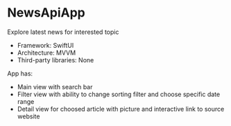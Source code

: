 # NewsApiApp

Explore latest news for interested topic
- Framework: SwiftUI
- Architecture: MVVM
- Third-party libraries: None

App has:
- Main view with search bar
- Filter view with ability to change sorting filter and choose specific date range
- Detail view for choosed article with picture and interactive link to source website

